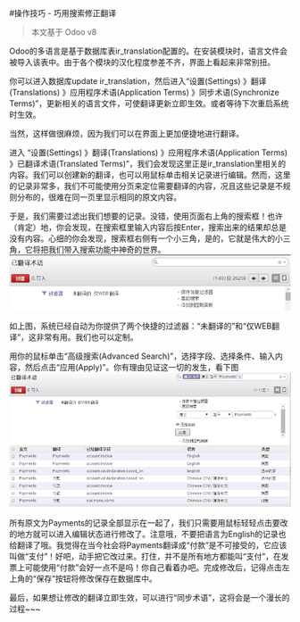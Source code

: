 #操作技巧 - 巧用搜索修正翻译

>本文基于 Odoo v8

Odoo的多语言是基于数据库表ir_translation配置的。在安装模块时，语言文件会被导入该表中。由于各个模块的汉化程度参差不齐，界面上看起来非常别扭。

你可以进入数据库update ir_translation，然后进入“设置(Settings) 》翻译(Translations) 》应用程序术语(Application Terms) 》同步术语(Synchronize Terms)”，更新相关的语言文件，可使翻译更新立即生效。或者等待下次重启系统时生效。

当然，这样做很麻烦，因为我们可以在界面上更加便捷地进行翻译。

进入 “设置(Settings) 》翻译(Translations) 》应用程序术语(Application Terms) 》已翻译术语(Translated Terms)”，我们会发现这里正是ir_translation里相关的内容。我们可以创建新的翻译，也可以用鼠标单击相关记录进行编辑。然而，这里的记录非常多，我们不可能使用分页来定位需要翻译的内容，况且这些记录是不规则分布的，很难在同一页里显示相同的原文内容。

于是，我们需要过滤出我们想要的记录。没错，使用页面右上角的搜索框！也许（肯定）地，你会发现，在搜索框里输入内容后按Enter，搜索出来的结果却总是没有内容。心细的你会发现，搜索框右侧有一个小三角，是的，它就是伟大的小三角，它将把我们带入搜索功能中神奇的世界。
![高级搜索](img/101-01-001.png)

如上图，系统已经自动为你提供了两个快捷的过滤器：“未翻译的”和“仅WEB翻译”，这非常有用。我们也可以定制。

用你的鼠标单击“高级搜索(Advanced Search)”，选择字段、选择条件、输入内容，然后点击“应用(Apply)”。你有理由见证这一切的发生，看下图
![](img/101-01-002.png)

所有原文为Payments的记录全部显示在一起了，我们只需要用鼠标轻轻点击要改的地方就可以进入编辑状态进行修改了。注意哦，不要把语言为English的记录也给翻译了哦。我觉得在当今社会将Payments翻译成“付款”是不可接受的，它应该叫做“支付”！好吧，动手把它改过来。打住，并不是所有地方都能叫“支付”，在发票上可能使用“付款”会好一点不是吗！你自己看着办吧。完成修改后，记得点击左上角的“保存”按钮将修改保存在数据库中。

最后，如果想让修改的翻译立即生效，可以进行“同步术语”，这将会是一个漫长的过程~~~